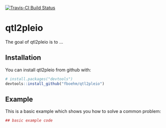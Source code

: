 
[![Travis-CI Build Status](https://travis-ci.org/fboehm/qtl2pleio.svg?branch=master)](https://travis-ci.org/fboehm/qtl2pleio)

<!-- README.md is generated from README.Rmd. Please edit that file -->
qtl2pleio
=========

The goal of qtl2pleio is to ...

Installation
------------

You can install qtl2pleio from github with:

``` r
# install.packages("devtools")
devtools::install_github("fboehm/qtl2pleio")
```

Example
-------

This is a basic example which shows you how to solve a common problem:

``` r
## basic example code
```
